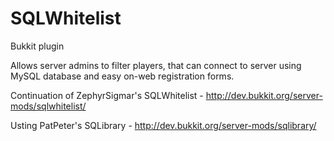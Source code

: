 SQLWhitelist
===============
Bukkit plugin

Allows server admins to filter players, that can connect to server using MySQL database and easy on-web registration forms.

Continuation of ZephyrSigmar's SQLWhitelist - http://dev.bukkit.org/server-mods/sqlwhitelist/

Usting PatPeter's SQLibrary - http://dev.bukkit.org/server-mods/sqlibrary/